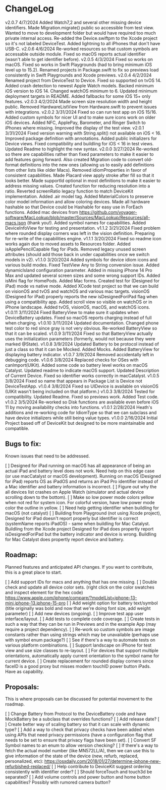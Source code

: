 # ChangeLog

v2.0.7 4/7/2024 Added Watch7,2 and several other missing device identifiers.  Made Migration.migrate() public so accessible from test view.  Wanted to move to development folder but would have required too much private internal access.  Re-added the Device.swiftpm to the Xcode project so it's not labeled DeviceTest.  Added lightning to all iPhones that don't have USB-C.
v2.0.6 4/6/2024 Re-worked resources so that custom symbols are accessable outside module.  Fixed so macOS reports actual identifier (wasn't able to get identifier before).
v2.0.5 4/3/2024 Fixed so works on macOS.  Fixed so works in Swift Playgrounds (had to bring minimum iOS level up to 15.2).  Renamed projects in Package.swift to fix so previews load consistently in Swift Playgrounds and Xcode previews.
v2.0.4 4/2/2024 Renamed project from DeviceTest to Device.  Fixed so supported on tvOS 14.  Added crash detection to newest Apple Watch models.  Backed minimum iOS version to iOS 14.  Changed watchOS minimum to 6.  Updated minimum deployment targets in README.  Added fallbacks for some iOS 15+ only features.
v2.0.3 4/2/2024 Made screen size resolution width and height public.  Removed HardwareListView from Hardware.swift to prevent issues with integrations.
v2.0.2 3/31/2024 Fixed so can run test app on iOS 15/16.  Added custom symbols for nicer UI and to make sure icons work on older iOS devices.  Added NFC, ApplePay, Barometer, and Ringer Switch to iPhones where missing.  Improved the display of the test view.
v2.0.1 3/31/2024 Fixed version warning with String.split() not available on iOS < 16.  Improved package definition with annotations.  Added public initializers for Device views.  Fixed compatibility and buildling for iOS < 16 in test views.  Updated Readme to highlight the new syntax.
v2.0.0 3/27/2024 Re-worked so there are capabilities rather than fixed parameters to make it easier to add features going forward.  Also created Migration code to convert old-format definitions into the new ones (allowing us to easily add definitions from other lists like older Macs).  Removed idiomProperties in favor of consistent capabilities.  Made Placard view apply stroke after fill so that it looks better.  Made supportId optional in most definitions to make it easier to address missing values.  Created function for reducing resolution into a ratio.  Reverted screenRatio legacy function to match DeviceKit implementation.  Added .air model tag.  Added MaterialColors to preserve color model information and allow coloring devices.  Made all hardware hashable so that Device could be Hashable for easy use in ForEach functions.  Added mac devices from https://github.com/voyager-software/MacLookup/blob/master/Sources/MacLookup/Resources/all-macs.json (thank you!).  Added symbol names for capabilities.  Added DeviceInfoView for testing and presentation.
v1.1.2 3/21/2024 Fixed problem where rounded display corners was left in the vision definition.  Preparing for re-write of the capabilities engine.
v1.1.1 3/20/2024 Fixed so readme icon works again due to moved assets to Resources folder.  Added isApplePencilCapable flag for iPads.  Removed legacy unused screen attributes (should add those back in under capabilities once we switch models in v2).
v1.1.0 3/20/2024 Added symbols for device idiom icons and various build modes.  Fixed TestView Any to String conversion issue.  Added dynamicIsland configuration parameter.  Added in missing iPhone 14 Pro Max and updated several screen sizes and some wrong support IDs.  Added isMini flag for HomePods.  Added Mac forms. Created test for (Designed for iPad) mode vs native mode.  Added XCode test project so that we can build on visionOS and tvOS and watchOS and various mac targets.  visionOS (Designed for iPad) properly reports the new isDesignedForiPad flag when using a compatibility app.  Added scroll view so visible on watchOS or in iPhone landscape.  Added tvOS, visionOS, macOS, and watchOS icons.
v1.0.11 3/11/2024 Fixed BatteryView to make sure it updates when DeviceBattery updates.  Fixed so macOS reports charging instead of full when charging.
v1.0.10 3/11/2024 Updated documentation.  Changed phone test color to red since gray is not very obvious.  Re-worked BatteryView so that it can be scaled.
v1.0.9 3/11/2024 Fixed so that BatteryView actually uses the initialization parameters (formerly, would not because they were marked @State).
v1.0.8 3/9/2024 Updated Battery to be protocol instead of just a class so that it can be Mocked.  Added Mocks.  Added BatteryView for displaying battery indicator.
v1.0.7 3/9/2024 Removed accidentally left in debugging code.
v1.0.6 3/8/2024 Replaced checks for OSes with canImport(UIKit).  Added some code so battery level works on macOS Catalyst.  Updated readme to indicate macOS support.  Updated Description of Current Device.  Fixed so identifier works correctly in macCatalyst.
v1.0.5 3/8/2024 Fixed so name that appears in Package List is Device not DeviceTestApp.
v1.0.4 3/8/2024 Fixed so UIDevice is available on visionOS (UIKit wasn't being included on that platform.)
v1.0.3 3/8/2024 Tested for compatibility.  Updated Readme.  Fixed so previews work.  Added Test code.
v1.0.2 3/5/2024 Re-worked so Disk functions are available even before iOS 11 by moving availability checks into functions.
v1.0.1 2/28/2024 Heath's additions and re-working code for IdiomType so that we can subclass and have device initializers while still being value types.
v1.0.0 2/16/2024 Initial Project based off of DeviceKit but designed to be more maintainable and compatible.

## Bugs to fix:
Known issues that need to be addressed.

[ ] Designed for iPad running on macOS has all appearance of being an actual iPad and battery level does not work.  Need help on this edge case (or use macCatalyst or macOS development).  Running on macOS (Designed for iPad) reports OS as iPadOS and returns an iPad Pro identifier instead of a Mac identifier and battery information is incorrect.
[ ] Figure out why the all devices list crashes on Apple Watch (simulator and actual device scrolling down to the bottom).
[ ] Make so low power mode colors yellow when not red for system icon.  For colorful version, have low power mode color the outline in yellow.
[ ] Need help getting identifier when buildling for macOS (not catalyst)
[ ] Building from Playground (not using Xcode project), Designed for iPad doesn't report properly but identifier is correct (systemName reports iPadOS) - same when buildling for Mac Catalyst.  Buildling from the Xcode project Designed for iPad does propertly report isDesignedForiPad but the battery indicator and device is wrong.  Buildling for Mac Catalyst does propertly report device and battery.

## Roadmap:
Planned features and anticipated API changes.  If you want to contribute, this is a great place to start.

[ ] Add support IDs for macs and anything that has one missing.
[ ] Double check and update all device color sets. (right click on the color swatches and inspect element for the hex code)  https://www.apple.com/iphone/compare/?modelList=iphone-13-mini,iphone-13,iphone-15-pro
[ ] Add weight option for battery text/symbol (title originally was bold and now that we're doing font size, add weight parameter)
[ ] Add new devices (ongoing).
[ ] Improve test app user interface/layout.
[ ] Add tests to complete code coverage.
[ ] Create tests in such a way that they can be run in Previews and in the example App (may require a project dependency).
[ ] Re-work so custom symbols are image constants rather than using strings which may be unavailable (perhaps use with symbol enum package?)
[ ] See if there's a way to automate tests on various platform combinations.
[ ] Support landscape on iPhone for test view and use size classes to re-layout.
[ ] For devices that support multiple orientations, automatically apply current orientation to the symbol name for current device.
[ ] Create replacement for rounded display corners since faceID is a good proxy but misses modern touchID power button iPads.  Have as capability.

## Proposals:
This is where proposals can be discussed for potential movement to the roadmap.

[ ] Change Battery from Protocol to the DeviceBattery code and have MockBattery be a subclass that overrides functions?
[ ] Add release date?
[ ] Create better way of scaling battery so that it can scale with dynamic type?
[ ] Add a way to check that privacy checks have been added when using APIs that need privacy permissions (have a configuration flag that needs to be set to ensure that privacy flags have been set).
[ ] Convert SF Symbol names to an enum to allow version checking?
[ ] If there's a way to fetch the actual model number (like MN572LL/A), then we can use this to give information of the state of the device (new, refurb, replaced, personalized, etc): https://osxdaily.com/2018/01/27/determine-iphone-new-refurbished-replaced/
[ ] Help contribute to DeviceKit suggest ordering consistently with identifier order?
[ ] Should forceTouch and touch3d be separated?
[ ] Add volume controls and power button and home button capabilities?  Possibly with rumored camera button?
